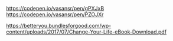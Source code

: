 https://codepen.io/vasansr/pen/gPXJxB
https://codepen.io/vasansr/pen/PZOJXr

https://betteryou.bundlesforgood.com/wp-content/uploads/2017/07/Change-Your-Life-eBook-Download.pdf
